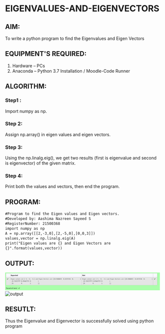# EIGENVALUES-AND-EIGENVECTORS

## AIM:
To write a python program to find the Eigenvalues and Eigen Vectors

## EQUIPMENT'S REQUIRED:
1. 	Hardware – PCs
2. 	Anaconda – Python 3.7 Installation / Moodle-Code Runner

## ALGORITHM:
### Step1 : 
Import numpy as np.
### Step 2: 
Assign np.array() in eigen values and eigen vectors.
### Step 3: 
Using the np.linalg.eig(),  we get two results (first is eigenvalue and second is eigenvector) of the given matrix.
### Step 4: 
Print both the values and vectors, then end the program.

## PROGRAM:
```
#Program to find the Eigen values and Eigen vectors.
#Developed by: Aashima Nazreen Sayeed S
#RegisterNumber: 21500368
import numpy as np
A = np.array([[2,-3,0],[2,-5,0],[0,0,3]])
values,vector = np.linalg.eig(A)
print("Eigen values are {} and Eigen Vectors are {}".format(values,vector))
```

## OUTPUT:
![OUTPUT](./output.png)![output](https://user-images.githubusercontent.com/93427086/144364453-f79dc62b-d2cf-45eb-a6de-57864cad2de7.png)


## RESUTLT:
Thus the Eigenvalue and Eigenvector is successfully solved using python program
